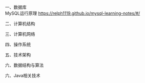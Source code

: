 

一、数据库 
<br>MySQL运行原理 https://relph1119.github.io/mysql-learning-notes/#/

二、计算机结构

三、计算机网络

四、操作系统

五、技术架构

六、数据结构与算法

六、Java相关技术


